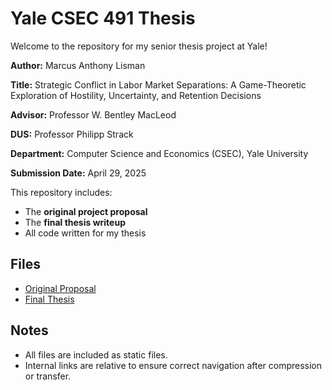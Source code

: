  # Yale CSEC 491 Thesis
 Welcome to the repository for my senior thesis project at Yale!
   <p><p\>
    <p><strong>Author:</strong> Marcus Anthony Lisman</p>
    <p><strong>Title:</strong> Strategic Conflict in Labor Market Separations: A Game-Theoretic Exploration of Hostility, Uncertainty, and
        Retention Decisions</p>
    <p><strong>Advisor:</strong> Professor W. Bentley MacLeod</p>
    <p><strong>DUS:</strong> Professor Philipp Strack</p>
    <p><strong>Department:</strong> Computer Science and Economics (CSEC), Yale University</p>
    <p><strong>Submission Date:</strong> April 29, 2025</p>

This repository includes:

- The **original project proposal**
- The **final thesis writeup**
- All code written for my thesis

## Files

- [Original Proposal](proposal.pdf)
- [Final Thesis](CSEC_491_Thesis_Marcus_Lisman.pdf)

## Notes
- All files are included as static files.
- Internal links are relative to ensure correct navigation after compression or transfer.
